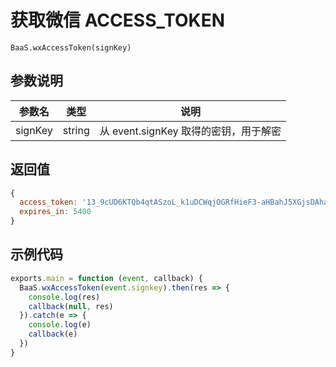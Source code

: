 # 获取微信 ACCESS_TOKEN

`BaaS.wxAccessToken(signKey)`

## 参数说明

| 参数名   | 类型   | 说明     |
|----------|--------|----------|
| signKey | string | 从 event.signKey 取得的密钥，用于解密 |

## 返回值

```javascript
{
  access_token: '13_9cUD6KTQb4qtASzoL_k1uDCWqjOGRfHieF3-aHBahJ5XGjsDAhaoQLf8DWk1lpfm3J76F0LI3E820dMSAkWwnzlq264qxca8M5xBXU7y4e1Ka5IrUMu8zzvei9BFzE4QmXL1yVxwmsp45VhtXTOfABATPK',
  expires_in: 5400
}
```

## 示例代码
```javascript
exports.main = function (event, callback) {
  BaaS.wxAccessToken(event.signkey).then(res => {
    console.log(res)
    callback(null, res)
  }).catch(e => {
    console.log(e)
    callback(e)
  })
}
```